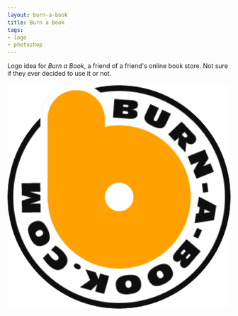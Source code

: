 ```yaml
---
layout: burn-a-book
title: Burn a Book
tags:
- logo
- photoshop
---
```


Logo idea for _Burn a Book_, a friend of a friend's online book store. Not sure if they ever decided to use it or not.

![Burn a Book](./public/img/burn-a-book/burn-a-book.png)

